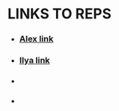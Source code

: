 # LINKS TO REPS
* ### [Alex link](https://github.com/alekseykrazhev/github-pages-with-jekyll)<br>
* ### [Ilya link](https://github.com/P1l1gr1m/github-pages-with-jekyll)<br>
* ### 
* ### 
